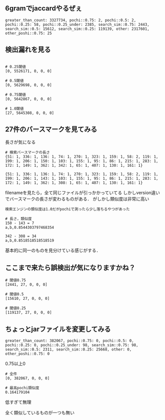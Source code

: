 ## 6gramでjaccardやるぜぇ

```
greater_than_count: 3327734, pochi::0.75: 2, pochi::0.5: 2, pochi::0.25: 58, pochi::0.25_under: 2385, search_sim::0.75: 2443, search_sim::0.5: 15612, search_sim::0.25: 119139, other: 2317601, other_poshi::0.75: 25
```

## 検出漏れを見る

```

# 0.25閾値
[0, 5526171, 0, 0, 0]

# 0.5閾値
[0, 5629698, 0, 0, 0]

# 0.75閾値
[0, 5642867, 0, 0, 0]

# 1.0閾値
[27, 5645308, 0, 0, 0]
```

## 27件のバースマークを見てみる

長さが気になる

```
# 検索バースマークの長さ
{51: 1, 336: 1, 136: 1, 74: 1, 270: 1, 323: 1, 159: 1, 58: 2, 119: 1, 199: 1, 206: 1, 150: 1, 103: 1, 155: 1, 95: 1, 86: 1, 215: 1, 283: 1, 172: 1, 149: 1, 362: 1, 342: 1, 65: 1, 407: 1, 130: 1, 161: 1}

{51: 1, 336: 1, 136: 1, 74: 1, 270: 1, 323: 1, 159: 1, 58: 2, 119: 1, 199: 1, 206: 1, 143: 1, 103: 1, 155: 1, 95: 1, 86: 1, 215: 1, 283: 1, 172: 1, 149: 1, 362: 1, 308: 1, 65: 1, 407: 1, 130: 1, 161: 1}
```

filenameを見たら，全て同じファイルが引っかかっていてる
しかしversion違いでバースマークの長さが変わるものがある．
がしかし類似度は非常に高い

```
検索エンジンの類似度は1.0だがpochiで測ったら少し落ちるやつがあった

# 長さ，類似度
150 - 143 = 7
a,b,0.8544303797468354

342 - 308 = 34
a,b,0.8518518518518519
```

基本的に同一のものを見分けている感じがする．

## ここまで来たら誤検出が気になりますかね？

```
# 閾値0.75
[2441, 27, 0, 0, 0]

# 閾値0.5
[15610, 27, 0, 0, 0]

# 閾値0.25
[119137, 27, 0, 0, 0]
```

## ちょっとjarファイルを変更してみる

```
greater_than_count: 382067, pochi::0.75: 0, pochi::0.5: 0, pochi::0.25: 0, pochi::0.25_under: 98, search_sim::0.75: 98, search_sim::0.5: 2311, search_sim::0.25: 25668, other: 0, other_poshi::0.75: 0
```

0.75以上0

```
# 全件
[0, 382067, 0, 0, 0]

# 最高pochi類似度
0.164179104
```

低すぎて無理

全く類似しているものが一つも無い
